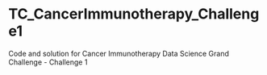 # TC_CancerImmunotherapy_Challenge1
Code and solution for Cancer Immunotherapy Data Science Grand Challenge - Challenge 1
